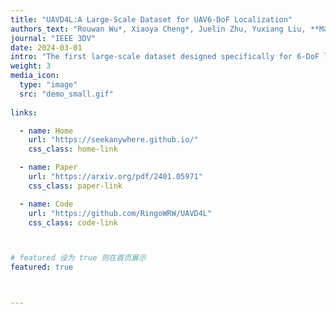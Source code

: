 ```yaml
---
title: "UAVD4L:A Large-Scale Dataset for UAV6-DoF Localization"
authors_text: "Rouwan Wu*, Xiaoya Cheng*, Juelin Zhu, Yuxiang Liu, **Maojun Zhang†**, Shen Yan"
journal: "IEEE 3DV"
date: 2024-03-01
intro: "The first large-scale dataset designed specifically for 6-DoF localization of UAVs in GPS-denied environments"
weight: 3
media_icon:
  type: "image"
  src: "demo_small.gif"
  
links:

  - name: Home
    url: "https://seekanywhere.github.io/"
    css_class: home-link

  - name: Paper
    url: "https://arxiv.org/pdf/2401.05971"
    css_class: paper-link

  - name: Code
    url: "https://github.com/RingoWRW/UAVD4L"
    css_class: code-link



# featured 设为 true 则在首页展示
featured: true



---
```


